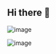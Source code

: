 ## Hi there 👋

![image](https://github.com/AtomSolutionVN/.github/assets/158415757/0f9acfc2-38cd-4439-a8f3-157cdee59496)

![image](https://github.com/AtomSolutionVN/.github/assets/158415757/bbb41e0e-20f7-4fd8-880d-4db9cb6b4d3b)

<!--

**Here are some ideas to get you started:**

🙋‍♀️ A short introduction - what is your organization all about?
🌈 Contribution guidelines - how can the community get involved?
👩‍💻 Useful resources - where can the community find your docs? Is there anything else the community should know?
🍿 Fun facts - what does your team eat for breakfast?
🧙 Remember, you can do mighty things with the power of [Markdown](https://docs.github.com/github/writing-on-github/getting-started-with-writing-and-formatting-on-github/basic-writing-and-formatting-syntax)
-->
